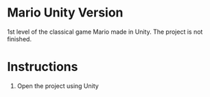 # Mario Unity Version


1st level of the classical game Mario made in Unity. The project is not finished.


# Instructions

1. Open the project using Unity
